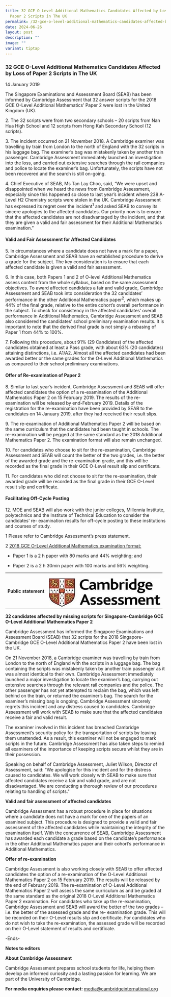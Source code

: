```yaml
---
title: 32 GCE O Level Additional Mathematics Candidates Affected by Loss of
  Paper 2 Scripts in The UK
permalink: /32-gce-o-level-additional-mathematics-candidates-affected-by-loss-of-paper-2-scripts-in-the-uk/
date: 2024-06-26
layout: post
description: ""
image: ""
variant: tiptap
---
```

<h3><strong>32 GCE O-Level Additional Mathematics Candidates Affected by Loss of Paper 2 Scripts in The UK</strong></h3>
<p>14 January 2019</p>
<p>The Singapore Examinations and Assessment Board (SEAB) has been informed
by Cambridge Assessment that 32 answer scripts for the 2018 GCE O-Level
Additional Mathematics’ Paper 2 were lost in the United Kingdom (UK).</p>
<p>2. The 32 scripts were from two secondary schools – 20 scripts from Nan
Hua High School and 12 scripts from Hong Kah Secondary School (12 scripts).</p>
<p>3. The incident occurred on 21 November 2018. A Cambridge examiner was
travelling by train from London to the north of England with the 32 scripts
in his luggage bag. The examiner’s bag was mistakenly taken by another
train passenger. Cambridge Assessment immediately launched an investigation
into the loss, and carried out extensive searches through the rail companies
and police to locate the examiner’s bag. Unfortunately, the scripts have
not been recovered and the search is still on-going.</p>
<p>4. Chief Executive of SEAB, Ms Tan Lay Choo, said, “We were upset and
disappointed when we heard the news from Cambridge Assessment, especially
since this happened so close to last year’s incident where 238 A-Level
H2 Chemistry scripts were stolen in the UK. Cambridge Assessment has expressed
its regret over the incident<sup>1</sup> and asked SEAB to convey its sincere
apologies to the affected candidates. Our priority now is to ensure that
the affected candidates are not disadvantaged by the incident, and that
they are given a valid and fair assessment for their Additional Mathematics
examination.”</p>
<h4><strong>Valid and Fair Assessment for Affected Candidates</strong></h4>
<p>5. In circumstances where a candidate does not have a mark for a paper,
Cambridge Assessment and SEAB have an established procedure to derive a
grade for the subject. The key consideration is to ensure that each affected
candidate is given a valid and fair assessment.</p>
<p>6. In this case, both Papers 1 and 2 of O-level Additional Mathematics
assess content from the whole syllabus, based on the same assessment objectives.
To award affected candidates a fair and valid grade, Cambridge Assessment
and SEAB took into consideration the 32 candidates’ performance in the
other Additional Mathematics paper<sup>2</sup>, which makes up 44% of the
final grade, relative to the entire cohort’s overall performance in the
subject. To check for consistency in the affected candidates’ overall performance
in Additional Mathematics, Cambridge Assessment and SEAB also considered
the candidates’ school preliminary examination results. It is important
to note that the derived final grade is not simply a rebasing of Paper
1 from 44% to 100%.</p>
<p>7. Following this procedure, about 91% (29 Candidates) of the affected
candidates obtained at least a Pass grade, with about 63% (20 candidates)
attaining distinctions, i.e. A1/A2. Almost all the affected candidates
had been awarded better or the same grades for the O-Level Additional Mathematics
as compared to their school preliminary examinations.</p>
<h4><strong>Offer of Re-examination of Paper 2</strong></h4>
<p>8. Similar to last year’s incident, Cambridge Assessment and SEAB will
offer affected candidates the option of a re-examination of the Additional
Mathematics Paper 2 on 15 February 2019. The results of the re-examination
will be released by end-February 2019. Details of the registration for
the re-examination have been provided by SEAB to the candidates on 14 January
2019, after they had received their result slips.</p>
<p>9. The re-examination of Additional Mathematics Paper 2 will be based
on the same curriculum that the candidates had been taught in schools.
The re-examination will be pegged at the same standard as the 2018 Additional
Mathematics Paper 2. The examination format will also remain unchanged.</p>
<p>10. For candidates who choose to sit for the re-examination, Cambridge
Assessment and SEAB will count the better of the two grades, i.e. the better
of the awarded grade and the re-examination grade, and this will be recorded
as the final grade in their GCE O-Level result slip and certificate.</p>
<p>11. For candidates who did not choose to sit for the re-examination, their
awarded grade will be recorded as the final grade in their GCE O-Level
result slip and certificate.</p>
<h4><strong>Facilitating Off-Cycle Posting</strong></h4>
<p>12. MOE and SEAB will also work with the junior colleges, Millennia Institute,
polytechnics and the Institute of Technical Education to consider the candidates’
re- examination results for off-cycle posting to these institutions and
courses of study.</p>
<p>1 Please refer to Cambridge Assessment’s press statement.</p>
<p>2 <u>2018 GCE O-Level Additional Mathematics examination format:</u>
</p>
<ul data-tight="true" class="tight">
<li>
<p>Paper 1 is a 2 h paper with 80 marks and 44% weighting; and</p>
</li>
<li>
<p>Paper 2 is a 2 h 30min paper with 100 marks and 56% weighting.</p>
</li>
</ul>
<table style="minWidth: 75px">
<colgroup>
<col>
<col>
<col>
</colgroup>
<tbody>
<tr>
<th rowspan="1" colspan="2">
<h4>Public statement</h4>
</th>
<th rowspan="1" colspan="1">
<p></p>
<div class="isomer-image-wrapper">
<img style="width: 100%" height="auto" width="100%" alt="" src="/images/Cambridge_Assessment.jpg">
</div>
</th>
</tr>
</tbody>
</table>
<p><strong>32 candidates affected by missing scripts for Singapore-Cambridge GCE O-Level Additional Mathematics Paper 2</strong>
</p>
<p>Cambridge Assessment has informed the Singapore Examinations and Assessment
Board (SEAB) that 32 scripts for the 2018 Singapore-Cambridge GCE O-Level
Additional Mathematics Paper 2 have been lost in the UK.</p>
<p>On 21 November 2018, a Cambridge examiner was travelling by train from
London to the north of England with the scripts in a luggage bag. The bag
containing the scripts was mistakenly taken by another train passenger
as it was almost identical to their own. Cambridge Assessment immediately
launched a major investigation to locate the examiner’s bag, carrying out
extensive searches through the relevant rail companies and the police.
The other passenger has not yet attempted to reclaim the bag, which was
left behind on the train, or returned the examiner’s bag. The search for
the examiner’s missing bag is ongoing. Cambridge Assessment sincerely regrets
this incident and any distress caused to candidates. Cambridge Assessment
will work with SEAB to make sure that the affected candidates receive a
fair and valid result.</p>
<p>The examiner involved in this incident has breached Cambridge Assessment’s
security policy for the transportation of scripts by leaving them unattended.
As a result, this examiner will not be engaged to mark scripts in the future.
Cambridge Assessment has also taken steps to remind all examiners of the
importance of keeping scripts secure whilst they are in their possession.</p>
<p>Speaking on behalf of Cambridge Assessment, Juliet Wilson, Director of
Assessment, said: “We apologise for this incident and for the distress
caused to candidates. We will work closely with SEAB to make sure that
affected candidates receive a fair and valid grade, and are not disadvantaged.
We are conducting a thorough review of our procedures relating to handling
of scripts."</p>
<p><strong>Valid and fair assessment of affected candidates</strong>
</p>
<p>Cambridge Assessment has a robust procedure in place for situations where
a candidate does not have a mark for one of the papers of an examined subject.
This procedure is designed to provide a valid and fair assessment of the
affected candidates while maintaining the integrity of the examination
itself. With the concurrence of SEAB, Cambridge Assessment has awarded
each candidate a grade based on the candidate’s performance in the other
Additional Mathematics paper and their cohort’s performance in Additional
Mathematics.</p>
<p><strong>Offer of re-examination</strong>
</p>
<p>Cambridge Assessment is also working closely with SEAB to offer affected
candidates the option of a re-examination of the O-Level Additional Mathematics
Paper 2 on 15 February 2019. The results will be released by the end of
February 2019. The re-examination of O-Level Additional Mathematics Paper
2 will assess the same curriculum as and be graded at the same standard
as the original 2018 O-Level Additional Mathematics Paper 2 examination.
For candidates who take up the re-examination, Cambridge Assessment and
SEAB will award the better of the two grades – i.e. the better of the assessed
grade and the re- examination grade. This will be recorded on their O-Level
results slip and certificate. For candidates who do not wish to take the
re-examination, the assessed grade will be recorded on their O-Level statement
of results and certificate.</p>
<p>-Ends-</p>
<p><strong>Notes to editors</strong>
</p>
<p><strong>About Cambridge Assessment</strong>
</p>
<p>Cambridge Assessment prepares school students for life, helping them develop
an informed curiosity and a lasting passion for learning. We are part of
the University of Cambridge.</p>
<p><strong>For media enquiries please contact: </strong><a href="mailto:media@cambridgeinternational.org" rel="noopener noreferrer nofollow" target="_blank"><u>media@cambridgeinternational.org</u></a>
</p>